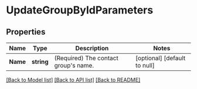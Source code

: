 # UpdateGroupByIdParameters

## Properties
Name | Type | Description | Notes
------------ | ------------- | ------------- | -------------
**Name** | **string** | (Required)  The contact group&#39;s name. | [optional] [default to null]

[[Back to Model list]](../README.md#documentation-for-models) [[Back to API list]](../README.md#documentation-for-api-endpoints) [[Back to README]](../README.md)


